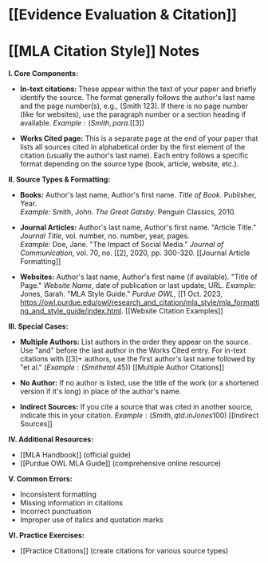 # [[Evidence Evaluation & Citation]]
# [[MLA Citation Style]] Notes

**I. Core Components:**

*   **In-text citations:**  These appear within the text of your paper and briefly identify the source.  The format generally follows the author's last name and the page number(s), e.g., (Smith 123).  If there is no page number (like for websites), use the paragraph number or a section heading if available. $Example: (Smith, para. [[3])$

*   **Works Cited page:** This is a separate page at the end of your paper that lists all sources cited in alphabetical order by the first element of the citation (usually the author's last name).  Each entry follows a specific format depending on the source type (book, article, website, etc.).

**II. Source Types & Formatting:**

*   **Books:**  Author's last name, Author's first name. *Title of Book*. Publisher, Year.  
    *Example:* Smith, John. *The Great Gatsby*. Penguin Classics, 2010.

*   **Journal Articles:** Author's last name, Author's first name. "Article Title." *Journal Title*, vol. number, no. number, year, pages.  
    *Example:* Doe, Jane. "The Impact of Social Media." *Journal of Communication*, vol. 70, no. [[2], 2020, pp. 300-320.  [[Journal Article Formatting]]

*   **Websites:**  Author's last name, Author's first name (if available). "Title of Page." *Website Name*, date of publication or last update, URL. 
    *Example:*  Jones, Sarah. "MLA Style Guide." *Purdue OWL*, [[1 Oct. 2023, https://owl.purdue.edu/owl/research_and_citation/mla_style/mla_formatting_and_style_guide/index.html. [[Website Citation Examples]]


**III.  Special Cases:**

*   **Multiple Authors:** List authors in the order they appear on the source. Use "and" before the last author in the Works Cited entry. For in-text citations with [[3]+ authors, use the first author's last name followed by "et al." ($Example: (Smith et al. 45)$)  [[Multiple Author Citations]]

*   **No Author:** If no author is listed, use the title of the work (or a shortened version if it's long) in place of the author's name.

*   **Indirect Sources:** If you cite a source that was cited in another source, indicate this in your citation.  $Example: (Smith, qtd. in Jones 100)$  [[Indirect Sources]]


**IV.  Additional Resources:**

*   [[MLA Handbook]] (official guide)
*   [[Purdue OWL MLA Guide]] (comprehensive online resource)


**V.  Common Errors:**

*   Inconsistent formatting
*   Missing information in citations
*   Incorrect punctuation
*   Improper use of italics and quotation marks


**VI.  Practice Exercises:**

*   [[Practice Citations]] (create citations for various source types)
